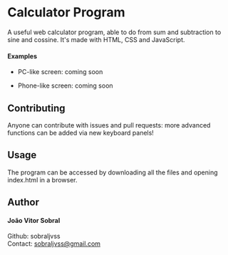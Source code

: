 # Calculator Program

A useful web calculator program, able to do from sum and subtraction to sine and cossine. It's made with HTML, CSS and JavaScript.

#### Examples

- PC-like screen: coming soon

- Phone-like screen: coming soon

## Contributing

Anyone can contribute with issues and pull requests: more advanced functions can be added via new keyboard panels!

## Usage

The program can be accessed by downloading all the files and opening index.html in a browser.

## Author

#### João Vitor Sobral

Github: sobraljvss <br>
Contact: sobraljvss@gmail.com